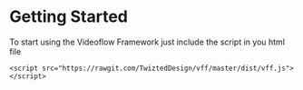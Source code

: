 # Getting Started

To start using the Videoflow Framework just include the script in you html file  

`<script src="https://rawgit.com/TwiztedDesign/vff/master/dist/vff.js"></script>`

